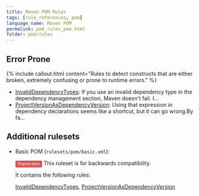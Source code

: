 ```yaml
---
title: Maven POM Rules
tags: [rule_references, pom]
language_name: Maven POM
permalink: pmd_rules_pom.html
folder: pmd/rules
---
```

## Error Prone

{% include callout.html content="Rules to detect constructs that are either broken, extremely confusing or prone to runtime errors." %}

*   [InvalidDependencyTypes](pmd_rules_pom_errorprone.html#invaliddependencytypes): If you use an invalid dependency type in the dependency management section, Maven doesn't fail. I...
*   [ProjectVersionAsDependencyVersion](pmd_rules_pom_errorprone.html#projectversionasdependencyversion): Using that expression in dependency declarations seems like a shortcut, but it can go wrong.By fa...

## Additional rulesets

*   Basic POM (`rulesets/pom/basic.xml`):

    <span style="border-radius: 0.25em; color: #fff; padding: 0.2em 0.6em 0.3em; display: inline; background-color: #d9534f; font-size: 75%;">Deprecated</span>  This ruleset is for backwards compatibility.

    It contains the following rules:

    [InvalidDependencyTypes](pmd_rules_pom_errorprone.html#invaliddependencytypes), [ProjectVersionAsDependencyVersion](pmd_rules_pom_errorprone.html#projectversionasdependencyversion)


